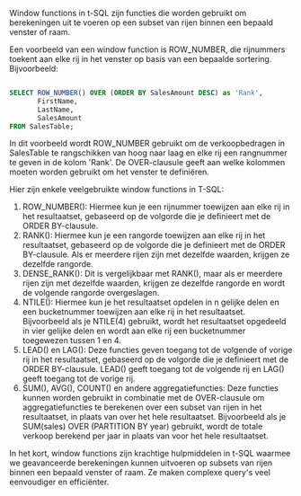 Window functions in t-SQL zijn functies die worden gebruikt om berekeningen uit te voeren op een subset van rijen binnen een bepaald venster of raam.

Een voorbeeld van een window function is ROW_NUMBER, die rijnummers toekent aan elke rij in het venster op basis van een bepaalde sortering. Bijvoorbeeld:

```sql

SELECT ROW_NUMBER() OVER (ORDER BY SalesAmount DESC) as 'Rank', 
       FirstName, 
       LastName, 
       SalesAmount 
FROM SalesTable;
```
In dit voorbeeld wordt ROW_NUMBER gebruikt om de verkoopbedragen in SalesTable te rangschikken van hoog naar laag en elke rij een rangnummer te geven in de kolom 'Rank'. De OVER-clausule geeft aan welke kolommen moeten worden gebruikt om het venster te definiëren.

Hier zijn enkele veelgebruikte window functions in T-SQL: 
1. ROW_NUMBER(): Hiermee kun je een rijnummer toewijzen aan elke rij in het resultaatset, gebaseerd op de volgorde die je definieert met de ORDER BY-clausule. 
2. RANK(): Hiermee kun je een rangorde toewijzen aan elke rij in het resultaatset, gebaseerd op de volgorde die je definieert met de ORDER BY-clausule. Als er meerdere rijen zijn met dezelfde waarden, krijgen ze dezelfde rangorde. 
3. DENSE_RANK(): Dit is vergelijkbaar met RANK(), maar als er meerdere rijen zijn met dezelfde waarden, krijgen ze dezelfde rangorde en wordt de volgende rangorde overgeslagen. 
4. NTILE(): Hiermee kun je het resultaatset opdelen in n gelijke delen en een bucketnummer toewijzen aan elke rij in het resultaatset. Bijvoorbeeld als je NTILE(4) gebruikt, wordt het resultaatset opgedeeld in vier gelijke delen en wordt aan elke rij een bucketnummer toegewezen tussen 1 en 4. 
5. LEAD() en LAG(): Deze functies geven toegang tot de volgende of vorige rij in het resultaatset, gebaseerd op de volgorde die je definieert met de ORDER BY-clausule. LEAD() geeft toegang tot de volgende rij en LAG() geeft toegang tot de vorige rij. 
6. SUM(), AVG(), COUNT() en andere aggregatiefuncties: Deze functies kunnen worden gebruikt in combinatie met de OVER-clausule om aggregatiefuncties te berekenen over een subset van rijen in het resultaatset, in plaats van over het hele resultaatset. Bijvoorbeeld als je SUM(sales) OVER (PARTITION BY year) gebruikt, wordt de totale verkoop berekend per jaar in plaats van voor het hele resultaatset.

In het kort, window functions zijn krachtige hulpmiddelen in t-SQL waarmee we geavanceerde berekeningen kunnen uitvoeren op subsets van rijen binnen een bepaald venster of raam. Ze maken complexe query's veel eenvoudiger en efficiënter.